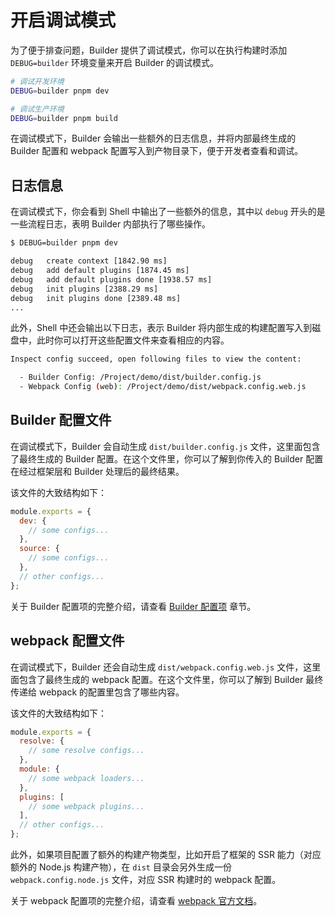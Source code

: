 # 开启调试模式

为了便于排查问题，Builder 提供了调试模式，你可以在执行构建时添加 `DEBUG=builder` 环境变量来开启 Builder 的调试模式。

```bash
# 调试开发环境
DEBUG=builder pnpm dev

# 调试生产环境
DEBUG=builder pnpm build
```

在调试模式下，Builder 会输出一些额外的日志信息，并将内部最终生成的 Builder 配置和 webpack 配置写入到产物目录下，便于开发者查看和调试。

## 日志信息

在调试模式下，你会看到 Shell 中输出了一些额外的信息，其中以 `debug` 开头的是一些流程日志，表明 Builder 内部执行了哪些操作。

```bash
$ DEBUG=builder pnpm dev

debug   create context [1842.90 ms]
debug   add default plugins [1874.45 ms]
debug   add default plugins done [1938.57 ms]
debug   init plugins [2388.29 ms]
debug   init plugins done [2389.48 ms]
...
```

此外，Shell 中还会输出以下日志，表示 Builder 将内部生成的构建配置写入到磁盘中，此时你可以打开这些配置文件来查看相应的内容。

```bash
Inspect config succeed, open following files to view the content:

  - Builder Config: /Project/demo/dist/builder.config.js
  - Webpack Config (web): /Project/demo/dist/webpack.config.web.js
```

## Builder 配置文件

在调试模式下，Builder 会自动生成 `dist/builder.config.js` 文件，这里面包含了最终生成的 Builder 配置。在这个文件里，你可以了解到你传入的 Builder 配置在经过框架层和 Builder 处理后的最终结果。

该文件的大致结构如下：

```js
module.exports = {
  dev: {
    // some configs...
  },
  source: {
    // some configs...
  },
  // other configs...
};
```

关于 Builder 配置项的完整介绍，请查看 [Builder 配置项](/guide/basic/builder-config.html) 章节。

## webpack 配置文件

在调试模式下，Builder 还会自动生成 `dist/webpack.config.web.js` 文件，这里面包含了最终生成的 webpack 配置。在这个文件里，你可以了解到 Builder 最终传递给 webpack 的配置里包含了哪些内容。

该文件的大致结构如下：

```js
module.exports = {
  resolve: {
    // some resolve configs...
  },
  module: {
    // some webpack loaders...
  },
  plugins: [
    // some webpack plugins...
  ],
  // other configs...
};
```

此外，如果项目配置了额外的构建产物类型，比如开启了框架的 SSR 能力（对应额外的 Node.js 构建产物），在 `dist` 目录会另外生成一份 `webpack.config.node.js` 文件，对应 SSR 构建时的 webpack 配置。

关于 webpack 配置项的完整介绍，请查看 [webpack 官方文档](https://webpack.js.org/concepts/configuration/)。
